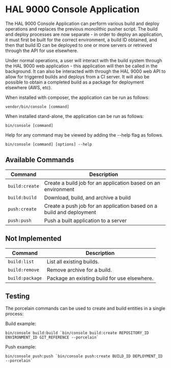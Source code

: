 HAL 9000 Console Application
============================

The HAL 9000 Console Application can perform various build and deploy operations and replaces the previous
monolithic pusher script. The build and deploy processes are now separate - in order to deploy an application, it
must first be built for the correct environment, a build ID obtained, and then that build ID can be deployed to
one or more servers or retrieved through the API for use elsewhere.

Under normal operations, a user will interact with the build system through the HAL 9000 web application - this
application will then be called in the background. It can also be interacted with through the HAL 9000 web API to
allow for triggered builds and deploys from a CI server. It will also be possible to obtain a completed build as a
package for deployment elsewhere (AWS, etc).

When installed with composer, the application can be run as follows:
```
vendor/bin/console [command]
```

When installed stand-alone, the application can be run as follows:
```
bin/console [command]
```

Help for any command may be viewed by adding the --help flag as follows.
```
bin/console [command] [options] --help
```

## Available Commands

Command          | Description
---------------- | ----------
`build:create`   | Create a build job for an application based on an environment
`build:build`    | Download, build, and archive a build
`push:create`    | Create a push job for an application based on a build and deployment
`push:push`      | Push a built application to a server

## Not Implemented

Command          | Description
---------------- | ----------
`build:list`     | List all existing builds.
`build:remove`   | Remove archive for a build.
`build:package`  | Package an existing build for use elsewhere.

## Testing

The porcelain commands can be used to create and build entities in a single process:

Build example:
```
bin/console build:build `bin/console build:create REPOSITORY_ID ENVIRONMENT_ID GIT_REFERENCE --porcelain`
```

Push example:
```
bin/console push:push `bin/console push:create BUILD_ID DEPLOYMENT_ID --porcelain`
```